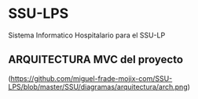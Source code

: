 # SSU-LPS
Sistema Informatico Hospitalario para el SSU-LP

## ARQUITECTURA MVC del proyecto

(https://github.com/miguel-frade-mojix-com/SSU-LPS/blob/master/SSU/diagramas/arquitectura/arch.png)


